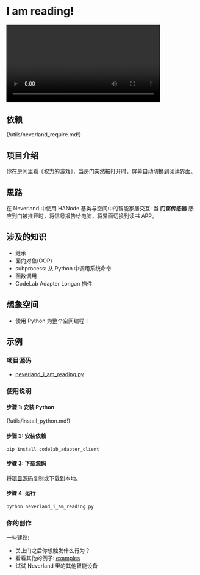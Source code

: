 # I am reading!

<video width=80% src="/video/python_neverland.mp4" controls="controls"></video>

## 依赖

{!utils/neverland_require.md!}

## 项目介绍

你在房间里看《权力的游戏》，当房门突然被打开时，屏幕自动切换到阅读界面。

## 思路

在 Neverland 中使用 HANode 基类与空间中的智能家居交互: 当 **门窗传感器** 感应到门被推开时，将信号报告给电脑，将界面切换到读书 APP。

## 涉及的知识

- 继承
- 面向对象(OOP)
- subprocess: 从 Python 中调用系统命令
- 函数调用
- CodeLab Adapter Longan 插件

## 想象空间

- 使用 Python 为整个空间编程！

## 示例

### 项目源码

- [neverland_i_am_reading.py](https://github.com/CodeLabClub/codelab_adapter_client_python/blob/master/examples/neverland_i_am_reading.py)

### 使用说明

#### 步骤 1: 安装 Python

{!utils/install_python.md!}

#### 步骤 2: 安装依赖

`pip install codelab_adapter_client`

#### 步骤 3: 下载源码

将[项目源码](https://github.com/CodeLabClub/codelab_adapter_client_python/blob/master/examples/neverland_i_am_reading.py)复制或下载到本地。

#### 步骤 4: 运行

`python neverland_i_am_reading.py`

### 你的创作

一些建议:

- 关上门之后你想触发什么行为？
- 看看其他的例子: [examples](https://github.com/CodeLabClub/codelab_adapter_client_python/tree/master/examples)
- 试试 Neverland 里的其他智能设备
